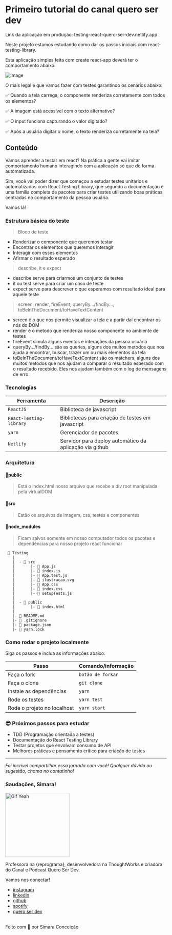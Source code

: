 # Primeiro tutorial do canal quero ser dev

Link da aplicação em produção: testing-react-quero-ser-dev.netlify.app

Neste projeto estamos estudando como dar os passos iniciais com react-testing-library.

Esta aplicação simples feita com create react-app deverá ter o comportamento abaixo:

![image](https://media.giphy.com/media/KMyt74nbfFpnTEIgLU/giphy.gif)

O mais legal é que vamos fazer com testes garantindo os cenários abaixo:

✅ Quando a tela carrega, o componente renderiza corretamente com todos os elementos?

✅ A imagem está acessível com o texto alternativo?

✅ O input funciona capturando o valor digitado?

✅ Após a usuária digitar o nome, o texto renderiza corretamente na tela?
## Conteúdo

Vamos aprender a testar em react? Na prática a gente vai imitar comportamento humano interagindo com a aplicação só que de forma automatizada. 

Sim, você vai poder dizer que começou a estudar testes unitários e automatizados com React Testing Library, que segundo a documentação é uma família completa de pacotes para criar testes utilizando boas práticas centradas no comportamento da pessoa usuária.

Vamos lá!

### Estrutura básica do teste

> Bloco de teste

* Renderizar o componente que queremos testar
* Encontrar os elementos que queremos interagir
* Interagir com esses elementos
* Afirmar o resultado esperado


> describe, it e expect

* describe serve para criarmos um conjunto de testes
* it ou test serve para criar um caso de teste
* expect serve para descrever o que esperamos com resultado ideal para aquele teste

> screen, render, fireEvent, queryBy.../findBy..., toBeInTheDocument/toHaveTextContent 

* screen é o que nos permite visualizar a tela e a partir daí encontrar os nós do DOM
* render é o metodo que renderiza nosso componente no ambiente de testes
* fireEvent simula alguns eventos e interações da pessoa usuária
* queryBy.../findBy... são as queries, alguns dos muitos metódos que nos ajuda a encontrar, buscar, trazer um ou mais elementos da tela 
* toBeInTheDocument/toHaveTextContent são os matchers, alguns dos muitos metodos que nos ajudam a comparar o resultado esperado com o resultado recebido. Eles nos ajudam também com o log de mensagens de erro. 

### Tecnologias

| Ferramenta | Descrição |
| --- | --- |
| `ReactJS` | Biblioteca de javascript |
| `React-Testing-library` | Bibliotecas para criação de testes em javascript|
| `yarn` | Gerenciador de pacotes|
|`Netlify` | Servidor para deploy automático da aplicação via github|
  
### Arquitetura

#### 📂public
>  Está o index.html nosso arquivo que recebe a div root manipulada pela virtualDOM
#### 📂src
> Estão os arquivos de imagem, css, testes e componentes
#### 📂node_modules
> Ficam salvos somente em nosso computador todos os pacotes e dependências para nosso projeto react funcionar

```
 📁 Testing
   |
   |  - 📁 src
   |       |- 📄 App.js
   |       |- 📄 index.js
   |       |- 📄 App.test.js
   |       |- 📄 ilustracao.svg
   |       |- 📄 App.css
   |       |- 📄 index.css
   |       |- 📄 setupTests.js
   |
   |  - 📁 public
   |       |- 📄 index.html
   |
   |- 📄 README.md
   |- 📄 .gitignore
   |- 📄 package.json
   |- 📄 yarn.lock

```
### Como rodar o projeto localmente
Siga os passos e inclua as informações abaixo:

| Passo | Comando/informação       |
| --------- | ----------- |
| Faça o fork  | `botão de forkar` |
| Faça o clone  | `git clone` |
| Instale as dependências   | `yarn` |
| Rode os testes     | `yarn test` |
| Rode o projeto no localhost   | `yarn start` |


### 😎 Próximos passos para estudar

- TDD (Programação orientada a testes)
- Documentação do React Testing Library
- Testar projetos que envolvam consumo de API 
- Melhores práticas e pensamento crítico para criação de testes 

---

_Foi incrível compartilhar essa jornada com você! Qualquer dúvida ou sugestão, chama no contatinho!_


### Saudações, Simara!

 <img src="https://media.giphy.com/media/efhcZv18NpQDyRsaYa/giphy.gif" alt="Gif Yeah" width="200">

Professora na {reprograma}, desenvolvedora na ThoughtWorks e criadora do Canal e Podcast Quero Ser Dev.

Vamos nos conectar!

- [instagram](https://www.instagram.com/simara_conceicao)
- [linkedin](https://www.linkedin.com/in/simaraconceicao/)
- [github](https://github.com/simaraconceicao)
- [spotify](https://open.spotify.com/show/59vCz4TY6tPHXW26qJknh3)
- [quero ser dev](https://queroserdev.com)

<br>
Feito com 💜 por Simara Conceição
